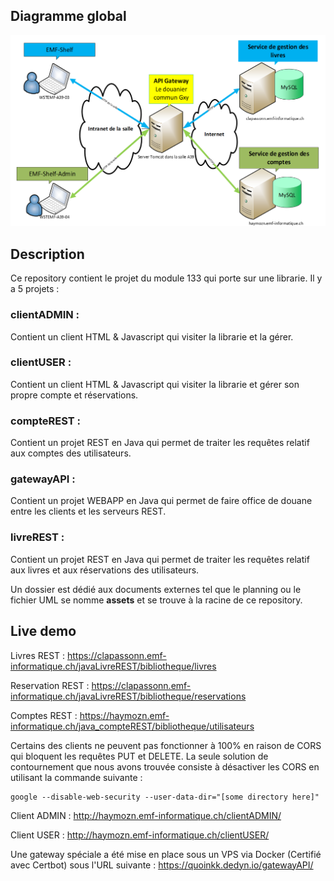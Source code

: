 
## Diagramme global

![](/assets/images/architecture_globale.png)

## Description
Ce repository contient le projet du module 133 qui porte sur une librarie. Il y a 5 projets :
### clientADMIN :
Contient un client HTML & Javascript qui visiter la librarie et la gérer.
### clientUSER :
Contient un client HTML & Javascript qui visiter la librarie et gérer son propre compte et réservations.
### compteREST :
Contient un projet REST en Java qui permet de traiter les requêtes relatif aux comptes des utilisateurs. 
### gatewayAPI :
Contient un projet WEBAPP en Java qui permet de faire office de douane entre les clients et les serveurs REST.
### livreREST :
Contient un projet REST en Java qui permet de traiter les requêtes relatif aux livres et aux réservations des utilisateurs. 

Un dossier est dédié aux documents externes tel que le planning ou le fichier UML se nomme **assets** et se trouve à la racine de ce repository. 

## Live demo

Livres REST : https://clapassonn.emf-informatique.ch/javaLivreREST/bibliotheque/livres

Reservation REST : https://clapassonn.emf-informatique.ch/javaLivreREST/bibliotheque/reservations

Comptes REST : https://haymozn.emf-informatique.ch/java_compteREST/bibliotheque/utilisateurs

Certains des clients ne peuvent pas fonctionner à 100% en raison de CORS qui bloquent les requêtes PUT et DELETE. La seule solution de contournement que nous avons trouvée consiste à désactiver les CORS en utilisant la commande suivante :
```
google --disable-web-security --user-data-dir="[some directory here]"
```
Client ADMIN : http://haymozn.emf-informatique.ch/clientADMIN/

Client USER :  http://haymozn.emf-informatique.ch/clientUSER/

Une gateway spéciale a été mise en place sous un VPS via Docker (Certifié avec Certbot) sous l'URL suivante : https://quoinkk.dedyn.io/gatewayAPI/